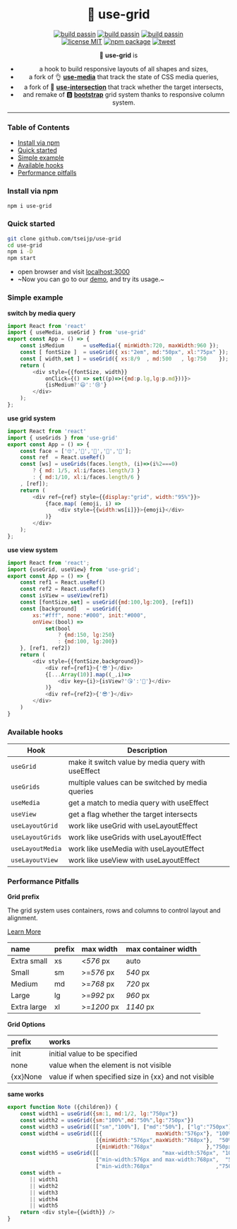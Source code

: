 
<h1 align="center">️🤏 use-grid</h1>

<p align="center">
<a href="https://github.com/tseijp/mdmd"><img alt="build passin"src="https://img.shields.io/badge/build-✔-green.svg"/></a>
<a href="https://github.com/tseijp/mdmd"><img alt="build passin"src="https://img.shields.io/badge/types-✔-yellow.svg"/></a>
<a href="https://github.com/tseijp/mdmd"><img alt="build passin"src="https://img.shields.io/badge/demos-✔-red.svg"/></a>
<br>
<a href="https://github.com/tseijp/use-grid"><img alt="license MIT" src="https://img.shields.io/badge/license-MIT-green.svg"/></a>
<a href="https://www.npmjs.com/package/use-grid"><img alt="npm package" src="https://img.shields.io/badge/npm_package-0.8.0-green.svg"/></a>
<a href="https://twitter.com/intent/tweet?url=https://tsei.jp/hook/use-grid/&text=🤏 use-grid is
a hook to build responsive layouts of all shapes and sizes." ><img alt="tweet" src="https://img.shields.io/twitter/url?style=social&url=https%3A%2F%2Ftwitter.com%2Ftseijp"/></a>
</p>

<p align="center"> 🤏 <strong>use-grid</strong> is</p>
<ul  align="center">
<li>a hook to build responsive layouts of all shapes and sizes, </li>
<li>a fork of 👌 <strong><a href="https://github.com/streamich/use-media">use-media</a></strong> that track the state of CSS media queries, </li>
<li>a fork of 👏 <strong><a href="https://github.com/cats-oss/use-intersection">use-intersection</a></strong> that track whether the target intersects, </li>
<li>and remake of 🅱 <strong><a href="https://getbootstrap.com/docs/4.2/layout/grid/">bootstrap</a></strong> grid system thanks to responsive column system.</li>
</ul>

<hr>

### Table of Contents
* [Install via npm](#install-via-npm)
* [Quick started](#quick-started)
* [Simple example](#simple-example)
* [Available hooks](#available-hooks)
* [Performance pitfalls](#performance-pitfalls)

### Install via npm
```bash
npm i use-grid
```

### Quick started
```bash
git clone github.com/tseijp/use-grid
cd use-grid
npm i -D
npm start
```
* open browser and visit [localhost:3000](http://localhost:3000/)
* ~Now you can go to our [demo](https://tsei.jp/hook/use-grid), and try its usage.~

### Simple example

__switch by media query__
```js
import React from 'react'
import { useMedia, useGrid } from 'use-grid'
export const App = () => {
    const isMedium      = useMedia({ minWidth:720, maxWidth:960 });
    const [ fontSize ]  = useGrid({ xs:"2em", md:"50px", xl:"75px" });
    const [ width,set ] = useGrid({ xs:8/9  , md:500   , lg:750    });
    return (
        <div style={{fontSize, width}}
            onClick={() => set((p)=>({md:p.lg,lg:p.md}))}>
            {isMedium?'😃':'😢'}
        </div>
    );
};
```

__use grid system__

```js
import React from 'react'
import { useGrids } from 'use-grid'
export const App = () => {
    const face = ['🙄','🤣','🧐','🤯','🤮'];
    const ref  = React.useRef()
    const [ws] = useGrids(faces.length, (i)=>(i%2===0)
        ? { md: 1/5, xl:i/faces.length/3 }
        : { md:1/10, xl:i/faces.length/6 }
    , [ref]);
    return (
        <div ref={ref} style={{display:"grid", width:"95%"}}>
            {face.map( (emoji, i) =>
                <div style={{width:ws[i]}}>{emoji}</div>
            )}
        </div>
    );
};
```

__use view system__

```js
import React from 'react';
import {useGrid, useView} from 'use-grid';
export const App = () => {
    const ref1 = React.useRef()
    const ref2 = React.useRef()
    const isView = useView(ref1)
    const [fontSize,set] = useGrid({md:100,lg:200}, [ref1])
    const [background]   = useGrid({
        xs:"#fff", none:"#000", init:"#000",
        onView:(bool) =>
            set(bool
                ? {md:150, lg:250}
                : {md:100, lg:200})
    }, [ref1, ref2])
    return (
        <div style={{fontSize,background}}>
            <div ref={ref1}>{'😎'}</div>
            {[...Array(10)].map((_,i)=>
                <div key={i}>{isView?'😘':'🤣'}</div>
            )}
            <div ref={ref2}>{'😎'}</div>
        </div>
    )
}
```

### Available hooks

| Hook              | Description                                             |  
| ----------------- | ------------------------------------------------------- |  
| `useGrid`         | make it switch value by media query with useEffect      |  
| `useGrids`        | multiple values can be switched by media queries |  
| `useMedia`        | get a match to media query with useEffect |  
| `useView`         | get a flag whether the target intersects |  
| `useLayoutGrid`   | work like useGrid  with useLayoutEffect |  
| `useLayoutGrids`  | work like useGrids with useLayoutEffect |  
| `useLayoutMedia`  | work like useMedia with useLayoutEffect |  
| `useLayoutView`   | work like useView  with useLayoutEffect |  

### Performance Pitfalls

__Grid prefix__

The grid system uses containers, rows and columns to control layout and alignment.

[Learn More](https://getbootstrap.com/docs/4.2/layout/grid/)

name|prefix|max width|max container width|  
:----------|:--|:----------|:--------|  
Extra small|xs |<_576_   px|auto     |  
Small      |sm |>=_576_  px|_540_ px |  
Medium     |md |>=_768_  px|_720_ px |  
Large      |lg |>=_992_  px|_960_ px |  
Extra large|xl |>=_1200_ px|_1140_ px|  

__Grid Options__

prefix|works|  
:-----|:----|  
init  |initial value to be specified|  
none  |value when the element is not visible|  
{xx}None|value if when specified size in {xx} and not visible|  

__same works__

```javascript
export function Note ({children}) {
    const width1 = useGrid({sm:1, md:1/2, lg:"750px"})
    const width2 = useGrid({sm:"100%",md:"50%",lg:"750px"})
    const width3 = useGrid([["sm","100%"], ["md":"50%"], ["lg":"750px"]])
    const width4 = useGrid([[{                 maxWidth:"576px"}, "100%"],
                            [{minWidth:"576px",maxWidth:"768px"},  "50%"],
                            [{minWidth:"768px"                 },"750px"]])
    const width5 = useGrid([[                    "max-width:576px", "100%"],
                            ["min-width:576px and max-width:768px",  "50%"],
                            ["min-width:768px"                    ,"750px"]])
    const width =
       || width1
       || width2
       || width3
       || width4
       || width5
    return <div style={{width}} />
}
```
